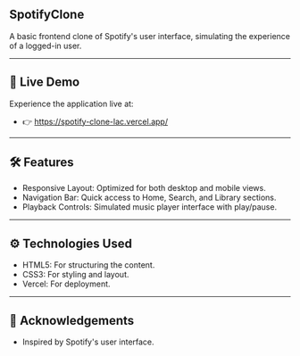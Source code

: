 ## SpotifyClone
A basic frontend clone of Spotify's user interface, simulating the experience of a logged-in user.

---

## 🚀 Live Demo
Experience the application live at:
- 👉 https://spotify-clone-lac.vercel.app/

---

## 🛠️ Features
- Responsive Layout: Optimized for both desktop and mobile views.
- Navigation Bar: Quick access to Home, Search, and Library sections.
- Playback Controls: Simulated music player interface with play/pause.

---

## ⚙️ Technologies Used
- HTML5: For structuring the content.
- CSS3: For styling and layout.
- Vercel: For deployment.

---

## 📢 Acknowledgements
- Inspired by Spotify's user interface.
